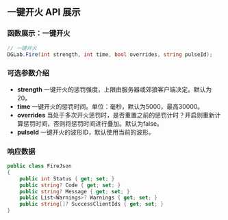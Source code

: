 ## 一键开火 API 展示
### 函数展示：一键开火
```CS
// 一键开火
DGLab.Fire(int strength, int time, bool overrides, string pulseId);
```
### 可选参数介绍
- **strength** 一键开火的惩罚强度，上限由服务器或郊狼客户端决定。默认为 20。
- **time** 一键开火的惩罚时间。单位：毫秒，默认为5000，最高30000。
- **overrides** 当处于多次开火惩罚时，是否重置之前的惩罚计时？开启则重新计算惩罚时间，否则将惩罚时间进行叠加。默认为false。
- **pulseId** 一键开火的波形ID，默认使用当前的波形。
### 响应数据
```CS
public class FireJson
{
	public int Status { get; set; }
	public string? Code { get; set; }
	public string? Message { get; set; }
	public List<Warnings>? Warnings { get; set; }
	public string[]? SuccessClientIds { get; set; }
}
```
